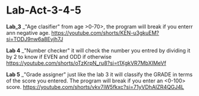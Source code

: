 # Lab-Act-3-4-5
**Lab_3**
_"Age clasifier" from age >0-70>, the program will break if you enterr ann negative age.
https://youtube.com/shorts/KEN-u3gkuEM?si=TODJ9nw6a8Evjh7J

**Lab 4**
_"Number checker" it will check the number you entred by dividing it by 2 to know if EVEN and ODD if otherwise
https://youtube.com/shorts/oTzKrpN_ru8?si=t1XgkVR7MbXIMeVf

**Lab 5**
_"Grade assigner" just like the lab 3 it will classify the GRADE in terms of the score you entered. The program will break if you enter an <0-100> score.
https://youtube.com/shorts/vkv7iW5fkxc?si=71yVDhAIZR4QGJ4L
